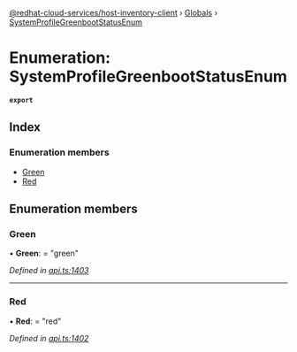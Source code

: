 [@redhat-cloud-services/host-inventory-client](../README.md) › [Globals](../globals.md) › [SystemProfileGreenbootStatusEnum](systemprofilegreenbootstatusenum.md)

# Enumeration: SystemProfileGreenbootStatusEnum

**`export`** 

## Index

### Enumeration members

* [Green](systemprofilegreenbootstatusenum.md#green)
* [Red](systemprofilegreenbootstatusenum.md#red)

## Enumeration members

###  Green

• **Green**: = "green"

*Defined in [api.ts:1403](https://github.com/RedHatInsights/javascript-clients/blob/master/packages/host-inventory/api.ts#L1403)*

___

###  Red

• **Red**: = "red"

*Defined in [api.ts:1402](https://github.com/RedHatInsights/javascript-clients/blob/master/packages/host-inventory/api.ts#L1402)*
